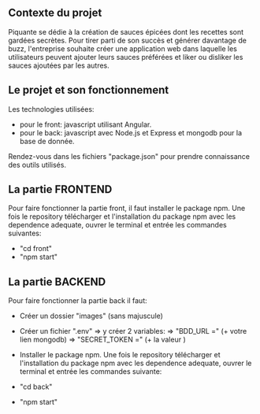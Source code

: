 ## Contexte du projet

Piquante se dédie à la création de sauces épicées dont les recettes sont gardées
secrètes. Pour tirer parti de son succès et générer davantage de buzz, l'entreprise
souhaite créer une application web dans laquelle les utilisateurs peuvent ajouter
leurs sauces préférées et liker ou disliker les sauces ajoutées par les autres.

## Le projet et son fonctionnement

Les technologies utilisées:
- pour le front: javascript utilisant Angular.
- pour le back: javascript avec Node.js et Express et mongodb pour la base de donnée.


Rendez-vous dans les fichiers "package.json" pour prendre connaissance des outils utilisés.

## La partie FRONTEND

Pour faire fonctionner la partie front, il faut installer le package npm.
Une fois le repository télécharger et l'installation du package npm avec les dependence adequate, ouvrer le terminal et entrée les commandes suivantes:

- "cd front"
- "npm start"

## La partie BACKEND

Pour faire fonctionner la partie back il faut:
- Créer un dossier "images" (sans majuscule)
- Créer un fichier ".env"
    => y créer 2 variables: 
        => "BDD_URL =" (+ votre lien mongodb)
        => "SECRET_TOKEN =" (+ la valeur ) 
- Installer le package npm.
Une fois le repository télécharger et l'installation du package npm avec les dependence adequate, ouvrer le terminal et entrée les commandes suivante:

- "cd back"
- "npm start"
